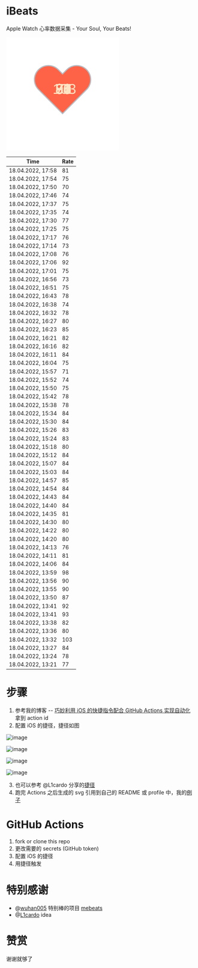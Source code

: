 # iBeats
Apple Watch 心率数据采集 - Your Soul, Your Beats!

![](./files/heart.svg)

<!--START_SECTION:my_heart_rate-->
| Time | Rate | 
 | ---- | ---- | 
| 18.04.2022, 17:58 | 81 |
| 18.04.2022, 17:54 | 75 |
| 18.04.2022, 17:50 | 70 |
| 18.04.2022, 17:46 | 74 |
| 18.04.2022, 17:37 | 75 |
| 18.04.2022, 17:35 | 74 |
| 18.04.2022, 17:30 | 77 |
| 18.04.2022, 17:25 | 75 |
| 18.04.2022, 17:17 | 76 |
| 18.04.2022, 17:14 | 73 |
| 18.04.2022, 17:08 | 76 |
| 18.04.2022, 17:06 | 92 |
| 18.04.2022, 17:01 | 75 |
| 18.04.2022, 16:56 | 73 |
| 18.04.2022, 16:51 | 75 |
| 18.04.2022, 16:43 | 78 |
| 18.04.2022, 16:38 | 74 |
| 18.04.2022, 16:32 | 78 |
| 18.04.2022, 16:27 | 80 |
| 18.04.2022, 16:23 | 85 |
| 18.04.2022, 16:21 | 82 |
| 18.04.2022, 16:16 | 82 |
| 18.04.2022, 16:11 | 84 |
| 18.04.2022, 16:04 | 75 |
| 18.04.2022, 15:57 | 71 |
| 18.04.2022, 15:52 | 74 |
| 18.04.2022, 15:50 | 75 |
| 18.04.2022, 15:42 | 78 |
| 18.04.2022, 15:38 | 78 |
| 18.04.2022, 15:34 | 84 |
| 18.04.2022, 15:30 | 84 |
| 18.04.2022, 15:26 | 83 |
| 18.04.2022, 15:24 | 83 |
| 18.04.2022, 15:18 | 80 |
| 18.04.2022, 15:12 | 84 |
| 18.04.2022, 15:07 | 84 |
| 18.04.2022, 15:03 | 84 |
| 18.04.2022, 14:57 | 85 |
| 18.04.2022, 14:54 | 84 |
| 18.04.2022, 14:43 | 84 |
| 18.04.2022, 14:40 | 84 |
| 18.04.2022, 14:35 | 81 |
| 18.04.2022, 14:30 | 80 |
| 18.04.2022, 14:22 | 80 |
| 18.04.2022, 14:20 | 80 |
| 18.04.2022, 14:13 | 76 |
| 18.04.2022, 14:11 | 81 |
| 18.04.2022, 14:06 | 84 |
| 18.04.2022, 13:59 | 98 |
| 18.04.2022, 13:56 | 90 |
| 18.04.2022, 13:55 | 90 |
| 18.04.2022, 13:50 | 87 |
| 18.04.2022, 13:41 | 92 |
| 18.04.2022, 13:41 | 93 |
| 18.04.2022, 13:38 | 82 |
| 18.04.2022, 13:36 | 80 |
| 18.04.2022, 13:32 | 103 |
| 18.04.2022, 13:27 | 84 |
| 18.04.2022, 13:24 | 78 |
| 18.04.2022, 13:21 | 77 |

<!--END_SECTION:my_heart_rate-->

# 步骤
1. 参考我的博客 -- [巧妙利用 iOS 的快捷指令配合 GitHub Actions 实现自动化](https://github.com/yihong0618/gitblog/issues/198) 拿到 action id
2. 配置 iOS 的捷径，捷径如图

![image](https://user-images.githubusercontent.com/15976103/122154218-0db0b480-ce97-11eb-93bb-5aec07c558dc.png)

![image](https://user-images.githubusercontent.com/15976103/122154236-186b4980-ce97-11eb-8e4b-70551a0391ae.png)

![image](https://user-images.githubusercontent.com/15976103/122154268-2d47dd00-ce97-11eb-902e-3acf292265a9.png)

![image](https://user-images.githubusercontent.com/15976103/122174055-fa144680-ceb4-11eb-9be2-3eb83cd516f7.png)

3. 也可以参考 @L1cardo 分享的[捷径](https://www.icloud.com/shortcuts/6ab6047b459c41ad822ad6b94b1c03d4)
4. 跑完 Actions 之后生成的 svg 引用到自己的 README 或 profile 中，我的[例子](https://github.com/yihong0618) 

# GitHub Actions

1. fork or clone this repo
2. 更改需要的 secrets (GitHub token)
3. 配置 iOS 的捷径
4. 用捷径触发

# 特别感谢
- @[wuhan005](https://github.com/wuhan005) 特别棒的项目 [mebeats](https://github.com/wuhan005/mebeats)
- @[L1cardo](https://github.com/L1cardo) idea

# 赞赏
谢谢就够了
